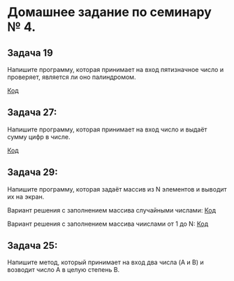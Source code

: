 # Домашнее задание по семинару № 4. 

## Задача 19 
Напишите программу, которая принимает на вход пятизначное число и проверяет, является ли оно палиндромом.

[Код](Exercise019/Program.cs)

## Задача 27: 
Напишите программу, которая принимает на вход число и выдаёт сумму цифр в числе.

[Код](Exercise027/Program.cs)

## Задача 29: 
Напишите программу, которая задаёт массив из N элементов и выводит их на экран.

Вариант решения с заполнением массива случайными числами:
[Код](Exercise029/Program.cs)

Вариант решения с заполнением массива чиислами от 1 до N:
[Код](Exercise029v2/Program.cs)

## Задача 25: 
Напишите метод, который принимает на вход два числа (A и B) 
и возводит число A в целую степень B.